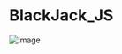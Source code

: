 # BlackJack_JS


![image](!(C:\Users\kosta\OneDrive\Desktop\Bootcamp_Projects\blackjackGame_js_html\screenshots\16.07.2021_23.37.17_REC.png)
)
